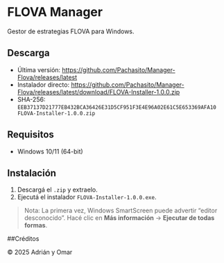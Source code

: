 # FLOVA Manager

Gestor de estrategias FLOVA para Windows.

## Descarga
- Última versión: https://github.com/Pachasito/Manager-Flova/releases/latest
- Instalador directo: https://github.com/Pachasito/Manager-Flova/releases/latest/download/FLOVA-Installer-1.0.0.zip
- SHA-256: `EEB37137D21777EB432BCA36426E31D5CF951F3E4E96A02E61C5E653369AFA10 FLOVA-Installer-1.0.0.zip`

## Requisitos
- Windows 10/11 (64-bit)

## Instalación
1. Descargá el `.zip` y extraelo.
2. Ejecutá el instalador `FLOVA-Installer-1.0.0.exe`.

> Nota: La primera vez, Windows SmartScreen puede advertir “editor desconocido”.
> Hacé clic en **Más información** → **Ejecutar de todas formas**.

##Créditos

© 2025 Adrián y Omar

